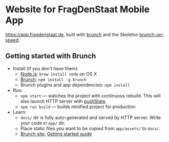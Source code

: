 # Website for FragDenStaat Mobile App

<https://app.fragdenstaat.de>, built with [brunch](http://brunch.io) and the Skeleton [brunch-on-speed](https://github.com/jfilter/brunch-on-speed).

## Getting started with Brunch

* Install (if you don't have them):
    * [Node.js](http://nodejs.org): `brew install node` on OS X
    * [Brunch](http://brunch.io): `npm install -g brunch`
    * Brunch plugins and app dependencies: `npm install`
* Run:
    * `npm start` — watches the project with continuous rebuild. This will also launch HTTP server with [pushState](https://developer.mozilla.org/en-US/docs/Web/Guide/API/DOM/Manipulating_the_browser_history).
    * `npm run build` — builds minified project for production
* Learn:
    * `docs/` dir is fully auto-generated and served by HTTP server.  Write your code in `app/` dir.
    * Place static files you want to be copied from `app/assets/` to `docs/`.
    * [Brunch site](http://brunch.io), [Getting started guide](https://github.com/brunch/brunch-guide#readme)
